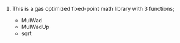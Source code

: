 1. This is a gas optimized fixed-point math library with 3 functions;
   
   - MulWad
   - MulWadUp
   - sqrt